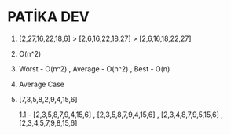 # PATİKA DEV 

1) [2,27,16,22,18,6] > [2,6,16,22,18,27] > [2,6,16,18,22,27]

2) O(n^2)

3) Worst - O(n^2) , Average - O(n^2) , Best - O(n)

4) Average Case

5) [7,3,5,8,2,9,4,15,6] 

      1.1 - [2,3,5,8,7,9,4,15,6] , [2,3,5,8,7,9,4,15,6] , [2,3,4,8,7,9,5,15,6] , [2,3,4,5,7,9,8,15,6]
